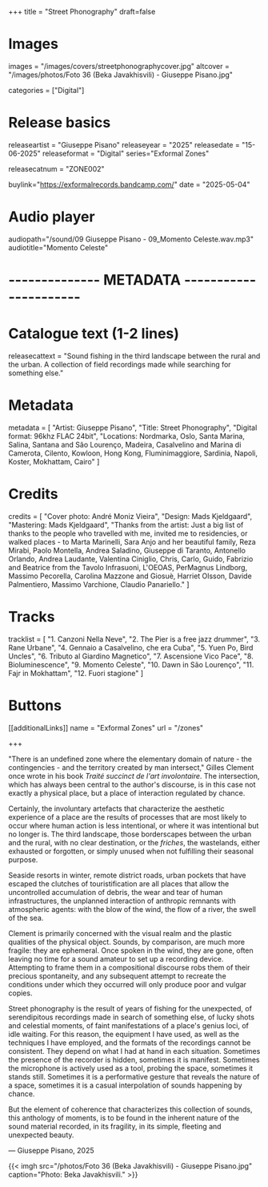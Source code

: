 +++
title = "Street Phonography"
draft=false

# Images
images = "/images/covers/streetphonographycover.jpg"
altcover = "/images/photos/Foto 36 (Beka Javakhisvili) - Giuseppe Pisano.jpg"

categories = ["Digital"]

# Release basics
releaseartist = "Giuseppe Pisano"
releaseyear = "2025"
releasedate = "15-06-2025"
releaseformat = "Digital"
series="Exformal Zones"

releasecatnum = "ZONE002"

buylink="https://exformalrecords.bandcamp.com/"
date = "2025-05-04"

# Audio player
audiopath="/sound/09 Giuseppe Pisano - 09_Momento Celeste.wav.mp3"
audiotitle="Momento Celeste"

# -------------- METADATA ----------------------

# Catalogue text (1-2 lines)
releasecattext = "Sound fishing in the third landscape between the rural and the urban. A collection of field recordings made while searching for something else."

# Metadata
metadata = [
    "Artist: Giuseppe Pisano",
    "Title: Street Phonography",
    "Digital format: 96khz FLAC 24bit",
    "Locations: Nordmarka, Oslo, Santa Marina, Salina,  Santana and São Lourenço, Madeira, Casalvelino and Marina di Camerota, Cilento, Kowloon, Hong Kong, Fluminimaggiore, Sardinia, Napoli, Koster, Mokhattam, Cairo"
]

# Credits
credits = [
    "Cover photo: André Moniz Vieira",
    "Design: Mads Kjeldgaard",
    "Mastering: Mads Kjeldgaard",
    "Thanks from the artist: Just a big list of thanks to the people who travelled with me, invited me to residencies, or walked places - to Marta Marinelli, Sara Anjo and her beautiful family, Reza Mirabi, Paolo Montella, Andrea Saladino, Giuseppe di Taranto, Antonello Orlando, Andrea Laudante, Valentina Ciniglio, Chris, Carlo, Guido, Fabrizio and Beatrice from the Tavolo Infrasuoni, L'OEOAS, PerMagnus Lindborg, Massimo Pecorella, Carolina Mazzone and Giosuè, Harriet Olsson, Davide Palmentiero, Massimo Varchione, Claudio Panariello."
]

# Tracks
tracklist = [
    "1. Canzoni Nella Neve",
    "2. The Pier is a free jazz drummer",
    "3. Rane Urbane",
    "4. Gennaio a Casalvelino, che era Cuba",
    "5. Yuen Po, Bird Uncles",
    "6. Tributo al Giardino Magnetico",
    "7. Ascensione Vico Pace",
    "8. Bioluminescence",
    "9. Momento Celeste",
    "10. Dawn in São Lourenço",
    "11. Fajr in Mokhattam",
    "12. Fuori stagione"
]

# Buttons
[[additionalLinks]]
name = "Exformal Zones"
url = "/zones"

+++

"There is an undefined zone where the elementary domain of nature - the contingencies - and the territory created by man intersect," Gilles Clement once wrote in his book *Traité succinct de l'art involontaire*. The intersection, which has always been central to the author's discourse, is in this case not exactly a physical place, but a place of interaction regulated by chance.

Certainly, the involuntary artefacts that characterize the aesthetic experience of a place are the results of processes that are most likely to occur where human action is less intentional, or where it was intentional but no longer is. The third landscape, those borderscapes between the urban and the rural, with no clear destination, or the *friches*, the wastelands, either exhausted or forgotten, or simply unused when not fulfilling their seasonal purpose.

Seaside resorts in winter, remote district roads, urban pockets that have escaped the clutches of touristification are all places that allow the uncontrolled accumulation of debris, the wear and tear of human infrastructures, the unplanned interaction of anthropic remnants with atmospheric agents: with the blow of the wind, the flow of a river, the swell of the sea.

Clement is primarily concerned with the visual realm and the plastic qualities of the physical object. Sounds, by comparison, are much more fragile: they are ephemeral. Once spoken in the wind, they are gone, often leaving no time for a sound amateur to set up a recording device. Attempting to frame them in a compositional discourse robs them of their precious spontaneity, and any subsequent attempt to recreate the conditions under which they occurred will only produce poor and vulgar
copies.

Street phonography is the result of years of fishing for the unexpected, of serendipitous recordings made in search of something else, of lucky shots and celestial moments, of faint manifestations of a place's genius loci, of idle waiting. For this reason, the equipment I have used, as well as the techniques I have employed, and the formats of the recordings cannot be consistent. They depend on what I had at hand in each situation. Sometimes the presence of the recorder is hidden, sometimes it is manifest. Sometimes the microphone is actively used as a tool, probing the space, sometimes it stands still. Sometimes it is a performative gesture that reveals the nature of a space, sometimes it is a casual interpolation of sounds happening by chance.

But the element of coherence that characterizes this collection of sounds, this anthology of moments, is to be found in the inherent nature of the sound material recorded, in its fragility, in its simple, fleeting and unexpected beauty.

— Giuseppe Pisano, 2025

{{< imgh src="/photos/Foto 36 (Beka Javakhisvili) - Giuseppe Pisano.jpg" caption="Photo: Beka Javakhisvili." >}}

